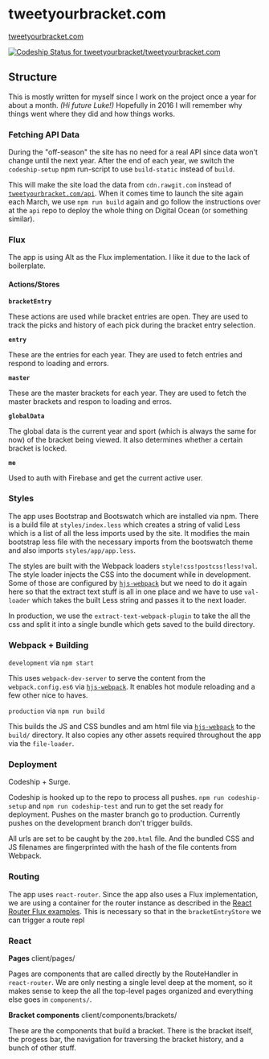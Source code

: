 # tweetyourbracket.com

[tweetyourbracket.com](http://tweetyourbracket.com)

[ ![Codeship Status for tweetyourbracket/tweetyourbracket.com](https://codeship.com/projects/0e37aee0-7e64-0132-b96b-56aeae6c129c/status?branch=master)](https://codeship.com/projects/56987)



## Structure

This is mostly written for myself since I work on the project once a year for about a month. *(Hi future Luke!)* Hopefully in 2016 I will remember why things went where they did and how things works.



### Fetching API Data

During the "off-season" the site has no need for a real API since data won't change until the next year. After the end of each year, we switch the `codeship-setup` npm run-script to use `build-static` instead of `build`.

This will make the site load the data from `cdn.rawgit.com` instead of [`tweetyourbracket.com/api`]('https://github.com/tweetyourbracket/api'). When it comes time to launch the site again each March, we use `npm run build` again and go follow the instructions over at the `api` repo to deploy the whole thing on Digital Ocean (or something similar).



### Flux

The app is using Alt as the Flux implementation. I like it due to the lack of boilerplate.

#### Actions/Stores

**`bracketEntry`**

These actions are used while bracket entries are open. They are used to track the picks and history of each pick during the bracket entry selection.

**`entry`**

These are the entries for each year. They are used to fetch entries and respond to loading and errors.

**`master`**

These are the master brackets for each year. They are used to fetch the master brackets and respon to loading and erros.

**`globalData`**

The global data is the current year and sport (which is always the same for now) of the bracket being viewed. It also determines whether a certain bracket is locked.

**`me`**

Used to auth with Firebase and get the current active user.



### Styles

The app uses Bootstrap and Bootswatch which are installed via npm. There is a build file at `styles/index.less` which creates a string of valid Less which is a list of all the less imports used by the site. It modifies the main bootstrap less file with the necessary imports from the bootswatch theme and also imports `styles/app/app.less`.

The styles are built with the Webpack loaders `style!css!postcss!less!val`. The style loader injects the CSS into the document while in development. Some of those are configured by [`hjs-webpack`](https://github.com/henrikjoreteg/hjs-webpack) but we need to do it again here so that the extract text stuff is all in one place and we have to use `val-loader` which takes the built Less string and passes it to the next loader.

In production, we use the `extract-text-webpack-plugin` to take the all the css and split it into a single bundle which gets saved to the build directory.



### Webpack + Building

`development` via `npm start`

This uses `webpack-dev-server` to serve the content from the `webpack.config.es6` via [`hjs-webpack`](https://github.com/henrikjoreteg/hjs-webpack). It enables hot module reloading and a few other nice to haves.

`production` via `npm run build`

This builds the JS and CSS bundles and am html file via [`hjs-webpack`](https://github.com/henrikjoreteg/hjs-webpack) to the `build/` directory. It also copies any other assets required throughout the app via the `file-loader`.



### Deployment

Codeship + Surge.

Codeship is hooked up to the repo to process all pushes. `npm run codeship-setup` and `npm run codeship-test` and run to get the set ready for deployment. Pushes on the master branch go to production. Currently pushes on the development branch don't trigger builds.

All urls are set to be caught by the `200.html` file. And the bundled CSS and JS filenames are fingerprinted with the hash of the file contents from Webpack.



### Routing

The app uses `react-router`. Since the app also uses a Flux implementation, we are using a container for the router instance as described in the [React Router Flux examples](https://github.com/rackt/react-router/blob/f3a44f1bc898848d553c39e7aa53a70d0e91ec11/docs/guides/flux.md#circular-dependencies-in-actions). This is necessary so that in the `bracketEntryStore` we can trigger a route repl



### React

**Pages** client/pages/

Pages are components that are called directly by the RouteHandler in `react-router`. We are only nesting a single level deep at the moment, so it makes sense to keep the all the top-level pages organized and everything else goes in `components/`.

**Bracket components** client/components/brackets/

These are the components that build a bracket. There is the bracket itself, the progess bar, the navigation for traversing the bracket history, and a bunch of other stuff.
